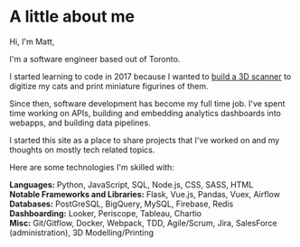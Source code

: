 # A little about me

Hi, I'm Matt,

I'm a software engineer based out of Toronto.

I started learning to code in 2017 because I wanted to [build a 3D scanner](https://www.matthewbell.dev/blog/building-pet-scanning-booth) to digitize my cats and print miniature figurines of them.

Since then, software development has become my full time job. I've spent time working on APIs, building and embedding analytics dashboards into webapps, and building data pipelines.

I started this site as a place to share projects that I've worked on and my thoughts on mostly tech related topics.

Here are some technologies I'm skilled with:

<b>Languages:</b> Python, JavaScript, SQL, Node.js, CSS, SASS, HTML<br>
<b>Notable Frameworks and Libraries:</b> Flask, Vue.js, Pandas, Vuex, Airflow<br>
<b>Databases:</b> PostGreSQL, BigQuery, MySQL, Firebase, Redis<br>
<b>Dashboarding:</b> Looker, Periscope, Tableau, Chartio<br>
<b>Misc:</b> Git/Gitflow, Docker, Webpack, TDD, Agile/Scrum, Jira, SalesForce (administration), 3D Modelling/Printing
